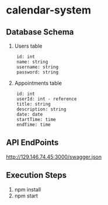 # calendar-system

## Database Schema

1. Users table
```
	id: int
	name: string
	username: string
	password: string
```

2. Appointments table
```
	id: int
	userId: int - reference
	title: string
	description: string
	date: date
	startTime: time
	endTime: time
```

## API EndPoints
http://129.146.74.45:3000/swagger.json

## Execution Steps

1. npm install
2. npm start
